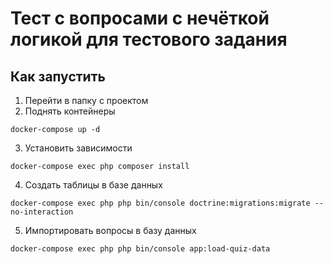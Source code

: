# Тест с вопросами c нечёткой логикой для тестового задания

## Как запустить
1. Перейти в папку с проектом
2. Поднять контейнеры
```
docker-compose up -d
```
3. Установить зависимости
```
docker-compose exec php composer install
```
4. Создать таблицы в базе данных
```
docker-compose exec php php bin/console doctrine:migrations:migrate --no-interaction
```
5. Импортировать вопросы в базу данных
```
docker-compose exec php php bin/console app:load-quiz-data
```